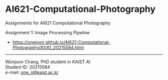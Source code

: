# AI621-Computational-Photography
Assignments for AI621 Computational Photography

Assignment 1: Image Processing Pipeline
- https://onejoon.github.io/AI621-Computational-Photography/A1/A1_20215584.html 


---
Wonjoon Chang, PhD student in KAIST AI\
Student ID: 20215584\
e-mail: one_jj@kaist.ac.kr
